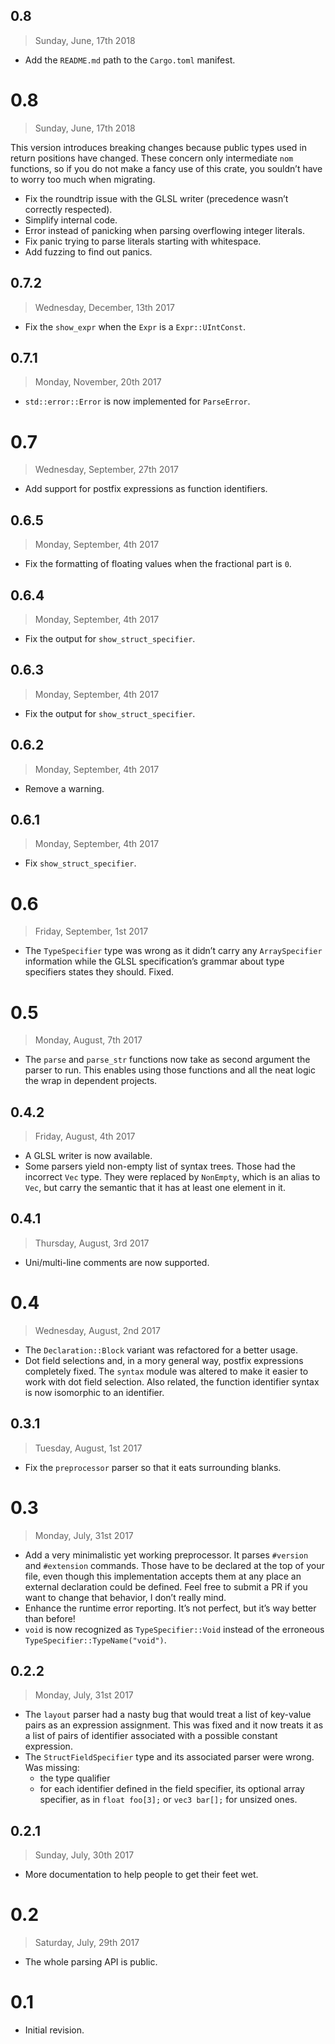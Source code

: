 ## 0.8

> Sunday, June, 17th 2018

- Add the `README.md` path to the `Cargo.toml` manifest.

# 0.8

> Sunday, June, 17th 2018

This version introduces breaking changes because public types used in return positions have changed.
These concern only intermediate `nom` functions, so if you do not make a fancy use of this crate,
you souldn’t have to worry too much when migrating.

- Fix the roundtrip issue with the GLSL writer (precedence wasn’t correctly respected).
- Simplify internal code.
- Error instead of panicking when parsing overflowing integer literals.
- Fix panic trying to parse literals starting with whitespace.
- Add fuzzing to find out panics.

## 0.7.2

> Wednesday, December, 13th 2017

- Fix the `show_expr` when the `Expr` is a `Expr::UIntConst`.

## 0.7.1

> Monday, November, 20th 2017

- `std::error::Error` is now implemented for `ParseError`.

# 0.7

> Wednesday, September, 27th 2017

- Add support for postfix expressions as function identifiers.

## 0.6.5

> Monday, September, 4th 2017

- Fix the formatting of floating values when the fractional part is `0`.

## 0.6.4

> Monday, September, 4th 2017

- Fix the output for `show_struct_specifier`.

## 0.6.3

> Monday, September, 4th 2017

- Fix the output for `show_struct_specifier`.

## 0.6.2

> Monday, September, 4th 2017

- Remove a warning.

## 0.6.1

> Monday, September, 4th 2017

- Fix `show_struct_specifier`.

# 0.6

> Friday, September, 1st 2017

- The `TypeSpecifier` type was wrong as it didn’t carry any `ArraySpecifier` information while the
  GLSL specification’s grammar about type specifiers states they should. Fixed.

# 0.5

> Monday, August, 7th 2017

- The `parse` and `parse_str` functions now take as second argument the parser to run. This enables
  using those functions and all the neat logic the wrap in dependent projects.

## 0.4.2

> Friday, August, 4th 2017

- A GLSL writer is now available.
- Some parsers yield non-empty list of syntax trees. Those had the incorrect `Vec` type. They were
  replaced by `NonEmpty`, which is an alias to `Vec`, but carry the semantic that it has at least
  one element in it.

## 0.4.1

> Thursday, August, 3rd 2017

- Uni/multi-line comments are now supported.

# 0.4

> Wednesday, August, 2nd 2017

- The `Declaration::Block` variant was refactored for a better usage.
- Dot field selections and, in a mory general way, postfix expressions completely fixed. The
  `syntax` module was altered to make it easier to work with dot field selection. Also related,
  the function identifier syntax is now isomorphic to an identifier.

## 0.3.1

> Tuesday, August, 1st 2017

- Fix the `preprocessor` parser so that it eats surrounding blanks.

# 0.3

> Monday, July, 31st 2017

- Add a very minimalistic yet working preprocessor. It parses `#version` and `#extension`
  commands. Those have to be declared at the top of your file, even though this implementation
  accepts them at any place an external declaration could be defined. Feel free to submit a PR
  if you want to change that behavior, I don’t really mind.
- Enhance the runtime error reporting. It’s not perfect, but it’s way better than before!
- `void` is now recognized as `TypeSpecifier::Void` instead of the erroneous
  `TypeSpecifier::TypeName("void")`.

## 0.2.2

> Monday, July, 31st 2017

- The `layout` parser had a nasty bug that would treat a list of key-value pairs as an expression
  assignment. This was fixed and it now treats it as a list of pairs of identifier associated with a
  possible constant expression.
- The `StructFieldSpecifier` type and its associated parser were wrong. Was missing:
  + the type qualifier
  + for each identifier defined in the field specifier, its optional array specifier, as in
    `float foo[3];` or `vec3 bar[];` for unsized ones.

## 0.2.1

> Sunday, July, 30th 2017

- More documentation to help people to get their feet wet.

# 0.2

> Saturday, July, 29th 2017

- The whole parsing API is public.

# 0.1

- Initial revision.
